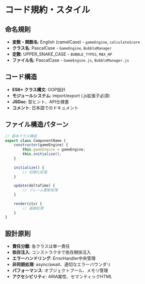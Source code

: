 # コード規約・スタイル

## 命名規則
- **変数・関数名**: English (camelCase) - `gameEngine`, `calculateScore`
- **クラス名**: PascalCase - `GameEngine`, `BubbleManager`
- **定数**: UPPER_SNAKE_CASE - `BUBBLE_TYPES`, `MAX_HP`
- **ファイル名**: PascalCase - `GameEngine.js`, `BubbleManager.js`

## コード構造
- **ES6+ クラス構文**: OOP設計
- **モジュールシステム**: import/export (.js拡張子必須)
- **JSDoc**: 型ヒント、API仕様書
- **コメント**: 日本語でのドキュメント

## ファイル構造パターン
```javascript
// 基本クラス構造
export class ComponentName {
    constructor(gameEngine) {
        this.gameEngine = gameEngine;
        this.initialize();
    }
    
    initialize() {
        // 初期化処理
    }
    
    update(deltaTime) {
        // フレーム更新処理
    }
    
    render(ctx) {
        // 描画処理
    }
}
```

## 設計原則
- **責任分離**: 各クラスは単一責任
- **依存注入**: コンストラクタで依存関係注入
- **エラーハンドリング**: ErrorHandler中央管理
- **非同期処理**: async/await、適切なエラーバウンダリ
- **パフォーマンス**: オブジェクトプール、メモリ管理
- **アクセシビリティ**: ARIA属性、セマンティックHTML
